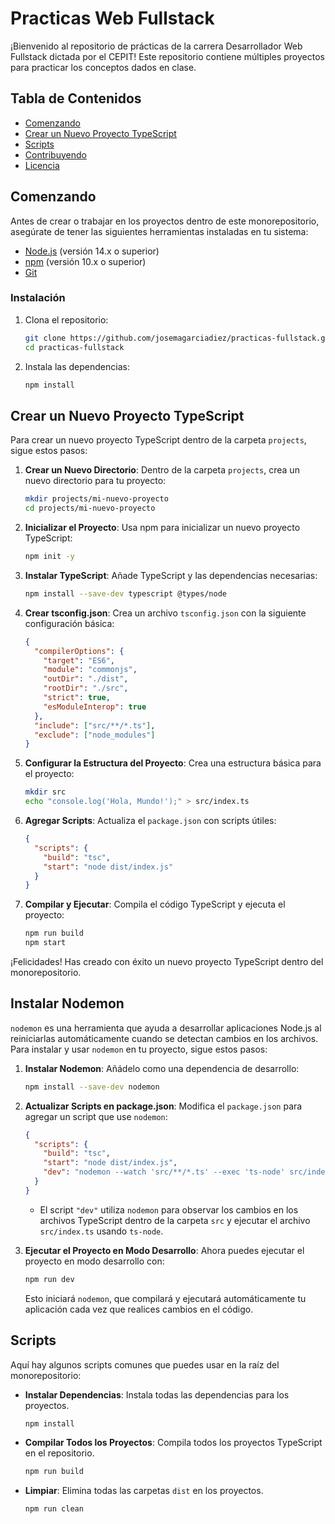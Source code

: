 # Practicas Web Fullstack

¡Bienvenido al repositorio de prácticas de la carrera Desarrollador Web Fullstack dictada por el CEPIT!
Este repositorio contiene múltiples proyectos para practicar los conceptos dados en clase.

## Tabla de Contenidos

- [Comenzando](#comenzando)
- [Crear un Nuevo Proyecto TypeScript](#crear-un-nuevo-proyecto-typescript)
- [Scripts](#scripts)
- [Contribuyendo](#contribuyendo)
- [Licencia](#licencia)

## Comenzando

Antes de crear o trabajar en los proyectos dentro de este monorepositorio, asegúrate de tener las siguientes herramientas instaladas en tu sistema:

- [Node.js](https://nodejs.org/en/download/) (versión 14.x o superior)
- [npm](https://www.npmjs.com/get-npm) (versión 10.x o superior)
- [Git](https://git-scm.com/)

### Instalación

1. Clona el repositorio:

   ```bash
   git clone https://github.com/josemagarciadiez/practicas-fullstack.git
   cd practicas-fullstack
   ```

2. Instala las dependencias:
   ```bash
   npm install
   ```

## Crear un Nuevo Proyecto TypeScript

Para crear un nuevo proyecto TypeScript dentro de la carpeta `projects`, sigue estos pasos:

1. **Crear un Nuevo Directorio**: Dentro de la carpeta `projects`, crea un nuevo directorio para tu proyecto:

   ```bash
   mkdir projects/mi-nuevo-proyecto
   cd projects/mi-nuevo-proyecto
   ```

2. **Inicializar el Proyecto**: Usa npm para inicializar un nuevo proyecto TypeScript:

   ```bash
   npm init -y
   ```

3. **Instalar TypeScript**: Añade TypeScript y las dependencias necesarias:

   ```bash
   npm install --save-dev typescript @types/node
   ```

4. **Crear tsconfig.json**: Crea un archivo `tsconfig.json` con la siguiente configuración básica:

   ```json
   {
     "compilerOptions": {
       "target": "ES6",
       "module": "commonjs",
       "outDir": "./dist",
       "rootDir": "./src",
       "strict": true,
       "esModuleInterop": true
     },
     "include": ["src/**/*.ts"],
     "exclude": ["node_modules"]
   }
   ```

5. **Configurar la Estructura del Proyecto**: Crea una estructura básica para el proyecto:

   ```bash
   mkdir src
   echo "console.log('Hola, Mundo!');" > src/index.ts
   ```

6. **Agregar Scripts**: Actualiza el `package.json` con scripts útiles:

   ```json
   {
     "scripts": {
       "build": "tsc",
       "start": "node dist/index.js"
     }
   }
   ```

7. **Compilar y Ejecutar**: Compila el código TypeScript y ejecuta el proyecto:
   ```bash
   npm run build
   npm start
   ```

¡Felicidades! Has creado con éxito un nuevo proyecto TypeScript dentro del monorepositorio.

## Instalar Nodemon

`nodemon` es una herramienta que ayuda a desarrollar aplicaciones Node.js al reiniciarlas automáticamente cuando se detectan cambios en los archivos. Para instalar y usar `nodemon` en tu proyecto, sigue estos pasos:

1. **Instalar Nodemon**: Añádelo como una dependencia de desarrollo:

   ```bash
   npm install --save-dev nodemon
   ```

2. **Actualizar Scripts en package.json**: Modifica el `package.json` para agregar un script que use `nodemon`:

   ```json
   {
     "scripts": {
       "build": "tsc",
       "start": "node dist/index.js",
       "dev": "nodemon --watch 'src/**/*.ts' --exec 'ts-node' src/index.ts"
     }
   }
   ```

   - El script `"dev"` utiliza `nodemon` para observar los cambios en los archivos TypeScript dentro de la carpeta `src` y ejecutar el archivo `src/index.ts` usando `ts-node`.

3. **Ejecutar el Proyecto en Modo Desarrollo**: Ahora puedes ejecutar el proyecto en modo desarrollo con:

   ```bash
   npm run dev
   ```

   Esto iniciará `nodemon`, que compilará y ejecutará automáticamente tu aplicación cada vez que realices cambios en el código.

## Scripts

Aquí hay algunos scripts comunes que puedes usar en la raíz del monorepositorio:

- **Instalar Dependencias**: Instala todas las dependencias para los proyectos.

  ```bash
  npm install
  ```

- **Compilar Todos los Proyectos**: Compila todos los proyectos TypeScript en el repositorio.

  ```bash
  npm run build
  ```

- **Limpiar**: Elimina todas las carpetas `dist` en los proyectos.
  ```bash
  npm run clean
  ```

<!-- ## Contribuyendo

¡Damos la bienvenida a las contribuciones! Por favor, sigue estos pasos para contribuir:

1. Haz un fork del repositorio.
2. Crea una nueva rama para tu funcionalidad o corrección de errores.
3. Haz commit de tus cambios con mensajes claros.
4. Empuja tu rama y crea un pull request.

Por favor, asegúrate de que todas las pruebas pasen y tu código siga los estándares de codificación del proyecto antes de enviar un pull request.

## Licencia

Este proyecto está licenciado bajo la Licencia MIT - consulta el archivo [LICENSE](LICENSE) para más detalles. -->

